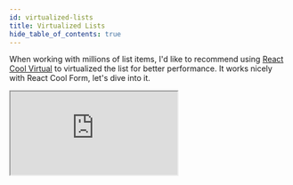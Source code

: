 ```yaml
---
id: virtualized-lists
title: Virtualized Lists
hide_table_of_contents: true
---
```


When working with millions of list items, I'd like to recommend using [React Cool Virtual](https://github.com/wellyshen/react-cool-virtual) to virtualized the list for better performance. It works nicely with React Cool Form, let's dive into it.

<iframe src="https://codesandbox.io/embed/rcv-rcf-y6wiq?fontsize=14&hidenavigation=1&theme=dark"
  style={{ width: "100%", height: "500px", border: "0", borderRadius: "4px",  overflow: "hidden" }}
  title="RCV - RCF"
  allow="accelerometer; ambient-light-sensor; camera; encrypted-media; geolocation; gyroscope; hid; microphone; midi; payment; usb; vr; xr-spatial-tracking"
  sandbox="allow-forms allow-modals allow-popups allow-presentation allow-same-origin allow-scripts"
></iframe>
